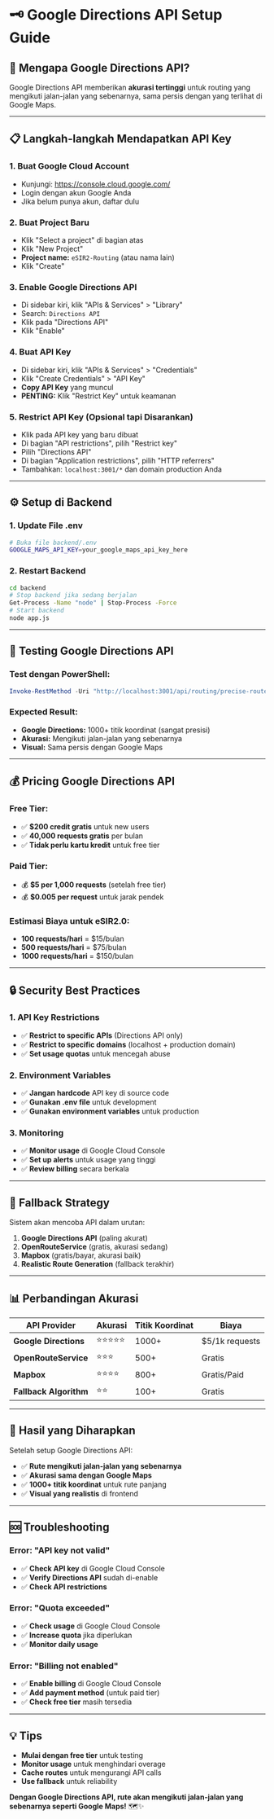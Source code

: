 # 🗝️ Google Directions API Setup Guide

## 🎯 **Mengapa Google Directions API?**

Google Directions API memberikan **akurasi tertinggi** untuk routing yang mengikuti jalan-jalan yang sebenarnya, sama persis dengan yang terlihat di Google Maps.

---

## 📋 **Langkah-langkah Mendapatkan API Key**

### 1. **Buat Google Cloud Account**
- Kunjungi: https://console.cloud.google.com/
- Login dengan akun Google Anda
- Jika belum punya akun, daftar dulu

### 2. **Buat Project Baru**
- Klik "Select a project" di bagian atas
- Klik "New Project"
- **Project name:** `eSIR2-Routing` (atau nama lain)
- Klik "Create"

### 3. **Enable Google Directions API**
- Di sidebar kiri, klik "APIs & Services" > "Library"
- Search: `Directions API`
- Klik pada "Directions API"
- Klik "Enable"

### 4. **Buat API Key**
- Di sidebar kiri, klik "APIs & Services" > "Credentials"
- Klik "Create Credentials" > "API Key"
- **Copy API Key** yang muncul
- **PENTING:** Klik "Restrict Key" untuk keamanan

### 5. **Restrict API Key (Opsional tapi Disarankan)**
- Klik pada API key yang baru dibuat
- Di bagian "API restrictions", pilih "Restrict key"
- Pilih "Directions API"
- Di bagian "Application restrictions", pilih "HTTP referrers"
- Tambahkan: `localhost:3001/*` dan domain production Anda

---

## ⚙️ **Setup di Backend**

### 1. **Update File .env**
```bash
# Buka file backend/.env
GOOGLE_MAPS_API_KEY=your_google_maps_api_key_here
```

### 2. **Restart Backend**
```bash
cd backend
# Stop backend jika sedang berjalan
Get-Process -Name "node" | Stop-Process -Force
# Start backend
node app.js
```

---

## 🧪 **Testing Google Directions API**

### Test dengan PowerShell:
```powershell
Invoke-RestMethod -Uri "http://localhost:3001/api/routing/precise-route" -Method POST -ContentType "application/json" -Body '{"startLat": -6.5971, "startLng": 106.8060, "endLat": -6.4000, "endLng": 106.9000}'
```

### Expected Result:
- **Google Directions:** 1000+ titik koordinat (sangat presisi)
- **Akurasi:** Mengikuti jalan-jalan yang sebenarnya
- **Visual:** Sama persis dengan Google Maps

---

## 💰 **Pricing Google Directions API**

### Free Tier:
- ✅ **$200 credit gratis** untuk new users
- ✅ **40,000 requests gratis** per bulan
- ✅ **Tidak perlu kartu kredit** untuk free tier

### Paid Tier:
- 💰 **$5 per 1,000 requests** (setelah free tier)
- 💰 **$0.005 per request** untuk jarak pendek

### Estimasi Biaya untuk eSIR2.0:
- **100 requests/hari** = $15/bulan
- **500 requests/hari** = $75/bulan
- **1000 requests/hari** = $150/bulan

---

## 🔒 **Security Best Practices**

### 1. **API Key Restrictions**
- ✅ **Restrict to specific APIs** (Directions API only)
- ✅ **Restrict to specific domains** (localhost + production domain)
- ✅ **Set usage quotas** untuk mencegah abuse

### 2. **Environment Variables**
- ✅ **Jangan hardcode** API key di source code
- ✅ **Gunakan .env file** untuk development
- ✅ **Gunakan environment variables** untuk production

### 3. **Monitoring**
- ✅ **Monitor usage** di Google Cloud Console
- ✅ **Set up alerts** untuk usage yang tinggi
- ✅ **Review billing** secara berkala

---

## 🚀 **Fallback Strategy**

Sistem akan mencoba API dalam urutan:

1. **Google Directions API** (paling akurat)
2. **OpenRouteService** (gratis, akurasi sedang)
3. **Mapbox** (gratis/bayar, akurasi baik)
4. **Realistic Route Generation** (fallback terakhir)

---

## 📊 **Perbandingan Akurasi**

| API Provider | Akurasi | Titik Koordinat | Biaya |
|--------------|---------|-----------------|-------|
| **Google Directions** | ⭐⭐⭐⭐⭐ | 1000+ | $5/1k requests |
| **OpenRouteService** | ⭐⭐⭐ | 500+ | Gratis |
| **Mapbox** | ⭐⭐⭐⭐ | 800+ | Gratis/Paid |
| **Fallback Algorithm** | ⭐⭐ | 100+ | Gratis |

---

## 🎯 **Hasil yang Diharapkan**

Setelah setup Google Directions API:

- ✅ **Rute mengikuti jalan-jalan yang sebenarnya**
- ✅ **Akurasi sama dengan Google Maps**
- ✅ **1000+ titik koordinat** untuk rute panjang
- ✅ **Visual yang realistis** di frontend

---

## 🆘 **Troubleshooting**

### Error: "API key not valid"
- ✅ **Check API key** di Google Cloud Console
- ✅ **Verify Directions API** sudah di-enable
- ✅ **Check API restrictions**

### Error: "Quota exceeded"
- ✅ **Check usage** di Google Cloud Console
- ✅ **Increase quota** jika diperlukan
- ✅ **Monitor daily usage**

### Error: "Billing not enabled"
- ✅ **Enable billing** di Google Cloud Console
- ✅ **Add payment method** (untuk paid tier)
- ✅ **Check free tier** masih tersedia

---

## 💡 **Tips**

- **Mulai dengan free tier** untuk testing
- **Monitor usage** untuk menghindari overage
- **Cache routes** untuk mengurangi API calls
- **Use fallback** untuk reliability

**Dengan Google Directions API, rute akan mengikuti jalan-jalan yang sebenarnya seperti Google Maps!** 🗺️✨
